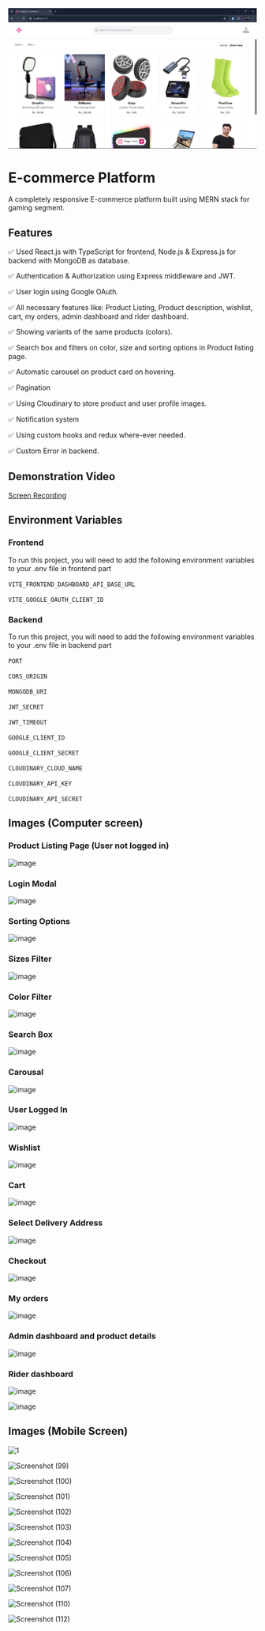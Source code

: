 <img src="https://github.com/abhishekpseth/Gaming-Ecommerce-Platform/blob/main/Images/Screenshot%20(41).png"/>

# E-commerce Platform

A completely responsive E-commerce platform built using MERN stack for gaming segment.

## Features

✅ Used React.js with TypeScript for frontend, Node.js & Express.js for backend with MongoDB as database.

✅ Authentication & Authorization using Express middleware and JWT.

✅ User login using Google OAuth.

✅ All necessary features like: Product Listing, Product description, wishlist, cart, my orders, admin dashboard and rider dashboard.

✅ Showing variants of the same products (colors).

✅ Search box and filters on color, size and sorting options in Product listing page.

✅ Automatic carousel on product card on hovering.

✅ Pagination

✅ Using Cloudinary to store product and user profile images.

✅ Notification system

✅ Using custom hooks and redux where-ever needed.

✅ Custom Error in backend.

## Demonstration Video 

[Screen Recording](https://drive.google.com/file/d/1PlLbxCYy8E5NibG06qracDLbCnRZW9J-/view?usp=drive_link)

## Environment Variables

### Frontend

To run this project, you will need to add the following environment variables to your .env file in frontend part

`VITE_FRONTEND_DASHBOARD_API_BASE_URL`

`VITE_GOOGLE_OAUTH_CLIENT_ID`

### Backend

To run this project, you will need to add the following environment variables to your .env file in backend part

`PORT`

`CORS_ORIGIN`

`MONGODB_URI`

`JWT_SECRET`

`JWT_TIMEOUT`

`GOOGLE_CLIENT_ID`

`GOOGLE_CLIENT_SECRET`

`CLOUDINARY_CLOUD_NAME`

`CLOUDINARY_API_KEY`

`CLOUDINARY_API_SECRET`


## Images (Computer screen)

### Product Listing Page (User not logged in)

![image](https://github.com/user-attachments/assets/f5298f37-0d4f-46cc-a106-ee74e79ff5c7)

### Login Modal

![image](https://github.com/user-attachments/assets/34c69e1e-568f-4186-9d7e-8b01fc9add45)

### Sorting Options

![image](https://github.com/user-attachments/assets/77f3a978-ac54-44cf-8e56-c1e428e5c4a8)

### Sizes Filter

![image](https://github.com/user-attachments/assets/c35277ff-648c-422d-b1f5-d30412da635e)

### Color Filter

![image](https://github.com/user-attachments/assets/b0e77526-5545-48d9-ad50-9d297b3d0578)

### Search Box

![image](https://github.com/user-attachments/assets/a3f73e2f-c49b-4c51-85a3-0e7bcced692c)

### Carousal

![image](https://github.com/user-attachments/assets/62803c8a-b953-4062-bdf2-644a62eedff6)

### User Logged In

![image](https://github.com/user-attachments/assets/2709f66e-d907-49b5-9643-66c84d529e13)

### Wishlist

![image](https://github.com/user-attachments/assets/1989fa69-fe94-47e5-b6e2-f589fb79f885)

### Cart

![image](https://github.com/user-attachments/assets/caf826f5-3e37-430e-8a60-c5fa0483830a)

### Select Delivery Address 

![image](https://github.com/user-attachments/assets/68eecd6f-ea84-4b26-b51f-bbc5a21d022f)

### Checkout

![image](https://github.com/user-attachments/assets/22c7123f-999f-482b-aefc-1c933dd54919)

### My orders

![image](https://github.com/user-attachments/assets/27bc142a-2236-4794-928a-5f7c78276a37)

### Admin dashboard and product details

![image](https://github.com/user-attachments/assets/da1b9543-3acd-454e-92b4-18c14ad2164b)

### Rider dashboard

![image](https://github.com/user-attachments/assets/3f2449be-e0f3-422f-8d8a-d2ad679204e1)

![image](https://github.com/user-attachments/assets/4cb2bcdb-c60e-415d-8b70-7610c12c3fbd)

## Images (Mobile Screen)

![1](https://github.com/user-attachments/assets/51e1676c-488d-42bb-8e00-913df8466893)

![Screenshot (99)](https://github.com/user-attachments/assets/39bbfc50-1581-42a5-8bf6-0eaff5fd0fff)

![Screenshot (100)](https://github.com/user-attachments/assets/def65e3c-aedc-4c2f-a14c-b0aa6bc617f1)

![Screenshot (101)](https://github.com/user-attachments/assets/d8eaf2a6-f5bc-4e57-8aa4-33798bbed6e9)

![Screenshot (102)](https://github.com/user-attachments/assets/45c91335-d00a-413b-8898-bca541df3091)

![Screenshot (103)](https://github.com/user-attachments/assets/909272c5-6711-4c2e-870c-7952b5c9083c)

![Screenshot (104)](https://github.com/user-attachments/assets/fe06b560-99d8-44c9-91c4-f5992ff01699)

![Screenshot (105)](https://github.com/user-attachments/assets/3a273557-224b-432f-b63d-ab724c022c96)

![Screenshot (106)](https://github.com/user-attachments/assets/21cc07fc-2b95-4535-847c-b91667f0bba6)

![Screenshot (107)](https://github.com/user-attachments/assets/27c0c5fc-e863-4cc6-b623-a1a78a7bfb1c)

![Screenshot (110)](https://github.com/user-attachments/assets/608a89b1-e2ea-4e95-a456-ae143b716bcf)

![Screenshot (112)](https://github.com/user-attachments/assets/89432c2c-4d42-4f1e-9b26-8de789530aca)









